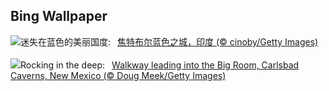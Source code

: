 ## Bing Wallpaper
![](https://www.bing.com/th?id=OHR.BlueCityIndia_ZH-CN4275229255_UHD.jpg&w=1000)迷失在蓝色的美丽国度:&nbsp;&ensp;[焦特布尔蓝色之城，印度 (© cinoby/Getty Images)](https://www.bing.com/th?id=OHR.BlueCityIndia_ZH-CN4275229255_UHD.jpg)
<br><br/>
![](https://www.bing.com/th?id=OHR.CarlsbadNP_EN-US2282243740_UHD.jpg&w=1000)Rocking in the deep:&nbsp;&ensp;[Walkway leading into the Big Room, Carlsbad Caverns, New Mexico (© Doug Meek/Getty Images)](https://www.bing.com/th?id=OHR.CarlsbadNP_EN-US2282243740_UHD.jpg)
<br><br/>
